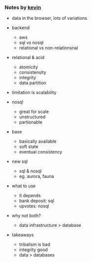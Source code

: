 
### Notes by [kevin](https://github.com/kevinslin)

- data in the browser, lots of variations
- backend 
  - aws 
  - sql vs nosql
  - relational vs non-relationsnal

- relational & acid
  - atomicity
  - consistensity
  - integrity
  - data partition
- limitation is scalability

- nosql
  - great for scale
  - unstructured
  - partionable

- base
  - basically available
  - soft state 
  - eventual consistency

- new sql
  - sql & nosql
  - eg. aurora, fauna

- what to use
  - it depends
  - bank deposit: sql
  - upvotes: nosql

- why not both?
  - data infrastructure > database

- takeaways
  - tribalism is bad
  - integrity good
  - data > databases